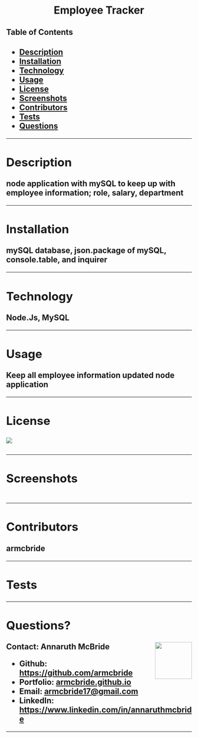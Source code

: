 
  <h1 align= "center">Employee Tracker</h1> 
  <h2>Table of Contents<h2>
  <ul>
  <li><a href="#descrip">Description</a></li>  
  <li><a href="#install">Installation</a></li> 
  <li><a href="#tech">Technology</a></li> 
  <li><a href="#use">Usage</a></li> 
  <li><a href="#license">License</a></li>
  <li><a href="#screen">Screenshots</a></li> 
  <li><a href="#contr">Contributors</a></li> 
  <li><a href="#tests">Tests</a></li>
  <li><a href="#quest">Questions</a></li>  
  </ul>
    <hr>
  <div id="descrip"><h2>Description</h2> </div>
  node application with mySQL to keep up with employee information; role, salary, department
  <hr>
  <div id="install"><h2>Installation</h2> </div>
  <p>mySQL database, json.package of mySQL, console.table, and inquirer</p>
  <hr>
  <div id="tech"><h2>Technology</h2></div>           
  <p> Node.Js, MySQL</p>
  <hr>
  <div id="use"><h2>Usage</h2></div>
  <p>Keep all employee information updated node application</p>  
  <hr>
  <div id="license"><h2>License</h2></div>
  <p><img align="left" src= "https://img.shields.io/badge/License-MIT-blue"></p><br>
  <hr>
  <div id="screen"><h2>Screenshots</h2></div>
  <p><img src= ""><img src= ""><img src= ""></p>
  <hr>
  <div id="contr"><h2>Contributors</h2> </div>
  <p>armcbride</p> 
  <hr>
  <div id="tests"><h2>Tests</h2></div>
  <p></p>
  <hr>
  <div id="quest"><h2>Questions?</h2> </div>
  <img align="right" width="100" height="100" src="https://avatars3.githubusercontent.com/u/58277359?v=4">         
    Contact: Annaruth McBride       
  <ul>
  <li>Github: <a href= "https://github.com/armcbride">https://github.com/armcbride</a></li>
  <li>Portfolio: <a href= "armcbride.github.io">armcbride.github.io</a></li>
  <li>Email: <a href= "mailto:armcbride17@gmail.com">armcbride17@gmail.com</a> </li>     
  <li>LinkedIn: <a href= "https://www.linkedin.com/in/annaruthmcbride">https://www.linkedin.com/in/annaruthmcbride</a></li>
  </ul> 
  <hr>